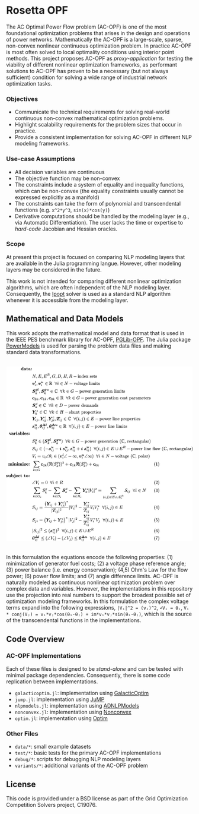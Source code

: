 # Rosetta OPF

The AC Optimal Power Flow problem (AC-OPF) is one of the most foundational optimization problems that arises in the design and operations of power networks.
Mathematically the AC-OPF is a large-scale, sparse, non-convex nonlinear continuous optimization problem. 
In practice AC-OPF is most often solved to local optimality conditions using interior point methods.
This project proposes AC-OPF as _proxy-application_ for testing the viability of different nonlinear optimization frameworks, as performant solutions to AC-OPF has proven to be a necessary (but not always sufficient) condition for solving a wide range of industrial network optimization tasks.

### Objectives
- Communicate the technical requirements for solving real-world continuous non-convex mathematical optimization problems.
- Highlight scalability requirements for the problem sizes that occur in practice.
- Provide a consistent implementation for solving AC-OPF in different NLP modeling frameworks.

### Use-case Assumptions
- All decision variables are continuous
- The objective function may be non-convex
- The constraints include a system of equality and inequality functions, which can be non-convex (the equality constraints usually cannot be expressed explicitly as a manifold)
- The constraints can take the form of polynomial and transcendental functions (e.g. `x^2*y^3`, `sin(x)*cos(y)`)
- Derivative computations should be handled by the modeling layer (e.g., via Automatic Differentiation). The user lacks the time or expertise to _hard-code_ Jacobian and Hessian oracles.

### Scope
At present this project is focused on comparing NLP modeling layers that are available in the Julia programming langue.  However, other modeling layers may be considered in the future.

This work is not intended for comparing different nonlinear optimization algorithms, which are often independent of the NLP modeling layer. Consequently, the [Ipopt](https://github.com/jump-dev/Ipopt.jl) solver is used as a standard NLP algorithm whenever it is accessible from the modeling layer.

## Mathematical and Data Models
This work adopts the mathematical model and data format that is used in the IEEE PES benchmark library for AC-OPF, [PGLib-OPF](https://github.com/power-grid-lib/pglib-opf). The Julia package [PowerModels](https://github.com/lanl-ansi/PowerModels.jl) is used for parsing the problem data files and making standard data transformations.

&nbsp;
![The Mathematical Model of the Optimal Power Flow Problem](MODEL.png?raw=true "AC Optimal Power Flow")
&nbsp;

In this formulation the equations encode the following properties: (1) minimization of generator fuel costs; (2) a voltage phase reference angle; (3) power balance (i.e. energy conservation); (4,5) Ohm's Law for the flow power; (6) power flow limits; and (7) angle difference limits.
AC-OPF is naturally modeled as continuous nonlinear optimization problem over complex data and variables. However, the implementations in this repository use the projection into real numbers to support the broadest possible set of optimization modeling frameworks.
In this formulation the complex voltage terms expand into the following expressions, `|Vᵢ|^2 = (vᵢ)^2`, `∠Vᵢ = θᵢ`, `Vᵢ * conj(Vⱼ) = vᵢ*vⱼ*cos(θᵢ-θⱼ) + im*vᵢ*vⱼ*sin(θᵢ-θⱼ)`, which is the source of the transcendental functions in the implementations.

## Code Overview

### AC-OPF Implementations
Each of these files is designed to be _stand-alone_ and can be tested with minimal package dependencies.
Consequently, there is some code replication between implementations.
- `galacticoptim.jl`: implementation using [GalacticOptim](https://github.com/SciML/GalacticOptim.jl)
- `jump.jl`: implementation using [JuMP](https://github.com/jump-dev/JuMP.jl)
- `nlpmodels.jl`: implementation using [ADNLPModels](https://github.com/JuliaSmoothOptimizers/ADNLPModels.jl)
- `nonconvex.jl`: implementation using [Nonconvex](https://github.com/JuliaNonconvex/Nonconvex.jl)
- `optim.jl`: implementation using [Optim](https://github.com/JuliaNLSolvers/Optim.jl)

### Other Files
- `data/*`: small example datasets
- `test/*`: basic tests for the primary AC-OPF implementations
- `debug/*`: scripts for debugging NLP modeling layers
- `variants/*`: additional variants of the AC-OPF problem

## License

This code is provided under a BSD license as part of the Grid Optimization Competition Solvers project, C19076.
